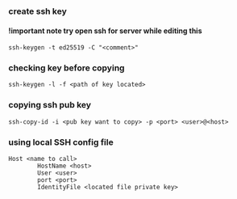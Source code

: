 ### create ssh key
#### !important note try open ssh for server while editing this
```
ssh-keygen -t ed25519 -C "<comment>"
```

### checking key before copying
```
ssh-keygen -l -f <path of key located>
```

### copying ssh pub key
```
ssh-copy-id -i <pub key want to copy> -p <port> <user>@<host>
```


### using local SSH config file
```
Host <name to call>
        HostName <host>
        User <user>
        port <port>
        IdentityFile <located file private key>
```
